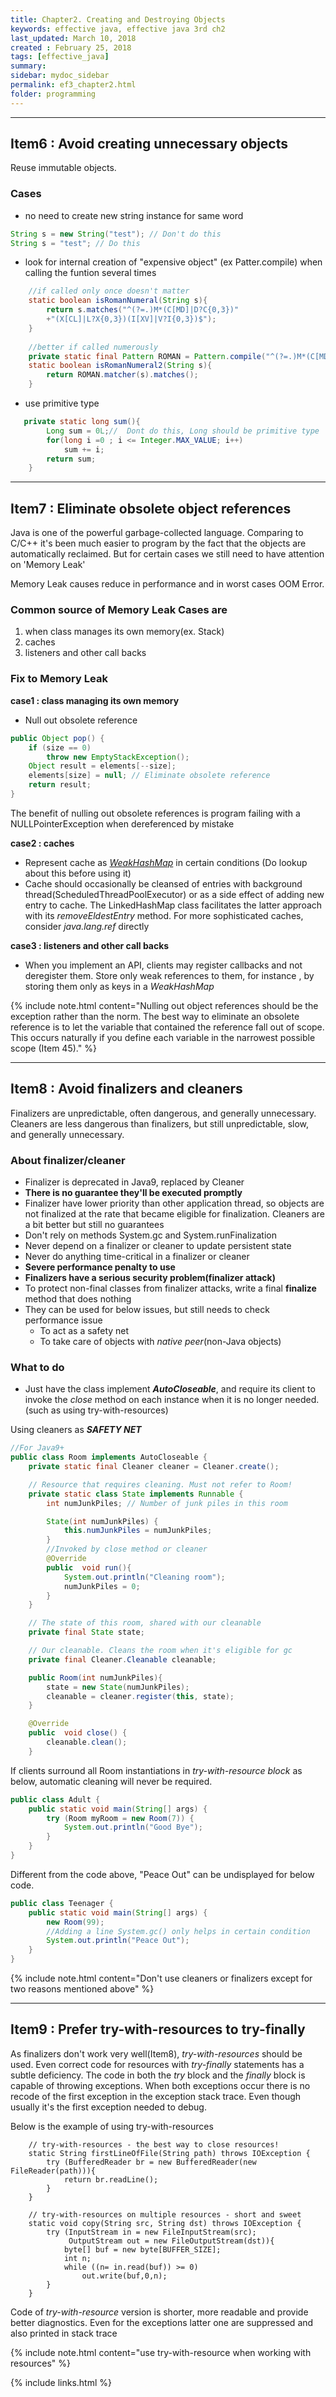 ```yaml
---
title: Chapter2. Creating and Destroying Objects
keywords: effective java, effective java 3rd ch2 
last_updated: March 10, 2018
created : February 25, 2018
tags: [effective_java]
summary:
sidebar: mydoc_sidebar
permalink: ef3_chapter2.html
folder: programming
---
```


***
## Item6 : Avoid creating unnecessary objects

Reuse immutable objects.

### Cases

* no need to create new string instance for same word 
````java
String s = new String("test"); // Don't do this
String s = "test"; // Do this
````

* look for internal creation of "expensive object" (ex Patter.compile) when calling the funtion several times 
````java
    //if called only once doesn't matter
    static boolean isRomanNumeral(String s){
        return s.matches("^(?=.)M*(C[MD]|D?C{0,3})"
        +"(X[CL]|L?X{0,3})(I[XV]|V?I{0,3})$");
    } 
    
    //better if called numerously
    private static final Pattern ROMAN = Pattern.compile("^(?=.)M*(C[MD]|D?C{0,3})" +"(X[CL]|L?X{0,3})(I[XV]|V?I{0,3})$");
    static boolean isRomanNumeral2(String s){
        return ROMAN.matcher(s).matches();
    }
````

* use primitive type
````java
   private static long sum(){
        Long sum = 0L;//  Dont do this, Long should be primitive type
        for(long i =0 ; i <= Integer.MAX_VALUE; i++)
            sum += i;
        return sum;
    }
````

***
## Item7 : Eliminate obsolete object references
 
Java is one of the powerful garbage-collected language.
Comparing to C/C++ it's been much easier to program by the fact that the objects are automatically reclaimed.
But for certain cases we still need to have attention on 'Memory Leak'

Memory Leak causes reduce in performance and in worst cases OOM Error.

### Common source of Memory Leak Cases are
1. when class manages its own memory(ex. Stack)
2. caches
3. listeners and other call backs


### Fix to Memory Leak 

**case1 : class managing its own memory**

* Null out obsolete reference  
````java
public Object pop() {
    if (size == 0)
        throw new EmptyStackException();
    Object result = elements[--size];
    elements[size] = null; // Eliminate obsolete reference
    return result;
}
````
The benefit of nulling out obsolete references is
program failing with a NULLPointerException when dereferenced by mistake
 
**case2 : caches**
* Represent cache as <a href="#" data-toggle="tooltip" data-original-title="{{site.data.glossary.WeakHashMap}}">*WeakHashMap*</a> in certain conditions (Do lookup about this before using it)
* Cache should occasionally be cleansed of entries with background thread(ScheduledThreadPoolExecutor) or as a side effect of adding new entry to cache.
The LinkedHashMap class facilitates the latter approach with its *removeEldestEntry* method. For more sophisticated caches, consider *java.lang.ref* directly

**case3 : listeners and other call backs** 
* When you implement an API, clients may register callbacks and not deregister them.
Store only weak references to them, for instance , by storing them only as keys in a *WeakHashMap*

{% include note.html content="Nulling out object references should be the exception rather than the norm. The best way to eliminate an obsolete reference is to let the variable that contained the reference fall out of scope. This occurs naturally if you define each variable in
                              the narrowest possible scope (Item 45)." %}


***
## Item8 : Avoid finalizers and cleaners

Finalizers are unpredictable, often dangerous, and generally unnecessary.
Cleaners are less dangerous than finalizers, but still unpredictable, slow, and generally unnecessary.

### About finalizer/cleaner
 - Finalizer is deprecated in Java9, replaced by Cleaner
 - **There is no guarantee they'll be executed promptly**
 - Finalizer have lower priority than other application thread, so objects are not finalized at the rate that became eligible for finalization.
 Cleaners are a bit better but still no guarantees
 - Don't rely on methods System.gc and System.runFinalization 
 - Never depend on a finalizer or cleaner to update persistent state
 - Never do anything time-critical in a finalizer or cleaner
 - **Severe performance penalty to use**
 - **Finalizers have a serious security problem(finalizer attack)**
 - To protect non-final classes from finalizer attacks, write a final **finalize** method that does nothing
 - They can be used for below issues, but still needs to check performance issue
   - To act as a safety net
   - To take care of objects with *native peer*(non-Java objects)
  
### What to do
 - Just have the class implement ***AutoCloseable***, and require its client to invoke the *close* method on each instance when it is no longer needed.
 (such as using try-with-resources)
 
Using cleaners as ***SAFETY NET***
````java
//For Java9+
public class Room implements AutoCloseable {
    private static final Cleaner cleaner = Cleaner.create();

    // Resource that requires cleaning. Must not refer to Room!
    private static class State implements Runnable {
        int numJunkPiles; // Number of junk piles in this room

        State(int numJunkPiles) {
            this.numJunkPiles = numJunkPiles;
        }
        //Invoked by close method or cleaner
        @Override
        public  void run(){
            System.out.println("Cleaning room");
            numJunkPiles = 0;
        }
    }

    // The state of this room, shared with our cleanable
    private final State state;

    // Our cleanable. Cleans the room when it's eligible for gc
    private final Cleaner.Cleanable cleanable;

    public Room(int numJunkPiles){
        state = new State(numJunkPiles);
        cleanable = cleaner.register(this, state);
    }

    @Override
    public  void close() {
        cleanable.clean();
    }
````

If clients surround all Room instantiations in *try-with-resource block* as below,
automatic cleaning will never be required.
````java
public class Adult {
    public static void main(String[] args) {
        try (Room myRoom = new Room(7)) {
            System.out.println("Good Bye");
        }
    }
}
````

Different from the code above, "Peace Out" can be undisplayed for below code.
````java
public class Teenager {
    public static void main(String[] args) {
        new Room(99);
        //Adding a line System.gc() only helps in certain condition
        System.out.println("Peace Out");
    }
}
````

{% include note.html content="Don't use cleaners or finalizers except for two reasons mentioned above" %}

***
## Item9 : Prefer try-with-resources to try-finally

As finalizers don't work very well(Item8), *try-with-resources* should be used.
Even correct code for resources with *try-finally* statements has a subtle deficiency.
The code in both the *try* block and the *finally* block is capable of throwing exceptions.
When both exceptions occur there is no recode of the first exception in the exception stack trace.
Even though usually it's the first exception needed to debug.

Below is the example of using try-with-resources

````javajava
    // try-with-resources - the best way to close resources!
    static String firstLineOfFile(String path) throws IOException {
        try (BufferedReader br = new BufferedReader(new FileReader(path))){
            return br.readLine();
        }
    }

    // try-with-resources on multiple resources - short and sweet
    static void copy(String src, String dst) throws IOException {
        try (InputStream in = new FileInputStream(src);
             OutputStream out = new FileOutputStream(dst)){
            byte[] buf = new byte[BUFFER_SIZE];
            int n;
            while ((n= in.read(buf)) >= 0)
                out.write(buf,0,n);
        }
    }
````

Code of *try-with-resource* version is shorter, more readable and provide better diagnostics.
Even for the exceptions latter one are suppressed and also printed in stack trace


{% include note.html content="use try-with-resource when working with resources" %} 

{% include links.html %}
